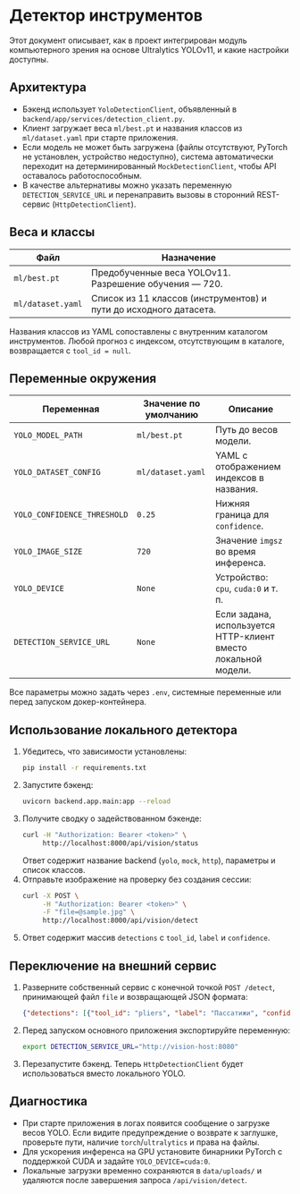 # Детектор инструментов

Этот документ описывает, как в проект интегрирован модуль компьютерного зрения на основе Ultralytics YOLOv11, и какие настройки доступны.

## Архитектура

- Бэкенд использует `YoloDetectionClient`, объявленный в `backend/app/services/detection_client.py`.
- Клиент загружает веса `ml/best.pt` и названия классов из `ml/dataset.yaml` при старте приложения.
- Если модель не может быть загружена (файлы отсутствуют, PyTorch не установлен, устройство недоступно), система автоматически переходит на детерминированный `MockDetectionClient`, чтобы API оставалось работоспособным.
- В качестве альтернативы можно указать переменную `DETECTION_SERVICE_URL` и перенаправить вызовы в сторонний REST-сервис (`HttpDetectionClient`).

## Веса и классы

| Файл | Назначение |
| --- | --- |
| `ml/best.pt` | Предобученные веса YOLOv11. Разрешение обучения — 720. |
| `ml/dataset.yaml` | Список из 11 классов (инструментов) и пути до исходного датасета. |

Названия классов из YAML сопоставлены с внутренним каталогом инструментов. Любой прогноз с индексом, отсутствующим в каталоге, возвращается с `tool_id = null`.

## Переменные окружения

| Переменная | Значение по умолчанию | Описание |
| --- | --- | --- |
| `YOLO_MODEL_PATH` | `ml/best.pt` | Путь до весов модели. |
| `YOLO_DATASET_CONFIG` | `ml/dataset.yaml` | YAML с отображением индексов в названия. |
| `YOLO_CONFIDENCE_THRESHOLD` | `0.25` | Нижняя граница для `confidence`. |
| `YOLO_IMAGE_SIZE` | `720` | Значение `imgsz` во время инференса. |
| `YOLO_DEVICE` | `None` | Устройство: `cpu`, `cuda:0` и т. п. |
| `DETECTION_SERVICE_URL` | `None` | Если задана, используется HTTP-клиент вместо локальной модели. |

Все параметры можно задать через `.env`, системные переменные или перед запуском докер-контейнера.

## Использование локального детектора

1. Убедитесь, что зависимости установлены:
   ```bash
   pip install -r requirements.txt
   ```
2. Запустите бэкенд:
   ```bash
   uvicorn backend.app.main:app --reload
   ```
3. Получите сводку о задействованном бэкенде:
   ```bash
   curl -H "Authorization: Bearer <token>" \
        http://localhost:8000/api/vision/status
   ```
   Ответ содержит название backend (`yolo`, `mock`, `http`), параметры и список классов.
4. Отправьте изображение на проверку без создания сессии:
   ```bash
   curl -X POST \
        -H "Authorization: Bearer <token>" \
        -F "file=@sample.jpg" \
        http://localhost:8000/api/vision/detect
   ```
5. Ответ содержит массив `detections` с `tool_id`, `label` и `confidence`.

## Переключение на внешний сервис

1. Разверните собственный сервис с конечной точкой `POST /detect`, принимающей файл `file` и возвращающей JSON формата:
   ```json
   {"detections": [{"tool_id": "pliers", "label": "Пассатижи", "confidence": 0.92}]}
   ```
2. Перед запуском основного приложения экспортируйте переменную:
   ```bash
   export DETECTION_SERVICE_URL="http://vision-host:8080"
   ```
3. Перезапустите бэкенд. Теперь `HttpDetectionClient` будет использоваться вместо локального YOLO.

## Диагностика

- При старте приложения в логах появится сообщение о загрузке весов YOLO. Если видите предупреждение о возврате к заглушке, проверьте пути, наличие `torch`/`ultralytics` и права на файлы.
- Для ускорения инференса на GPU установите бинарники PyTorch с поддержкой CUDA и задайте `YOLO_DEVICE=cuda:0`.
- Локальные загрузки временно сохраняются в `data/uploads/` и удаляются после завершения запроса `/api/vision/detect`.

